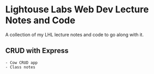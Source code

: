 # Lightouse Labs Web Dev Lecture Notes and Code

A collection of my LHL lecture notes and code to go along with it.

## CRUD with Express
    - Cow CRUD app
    - Class notes